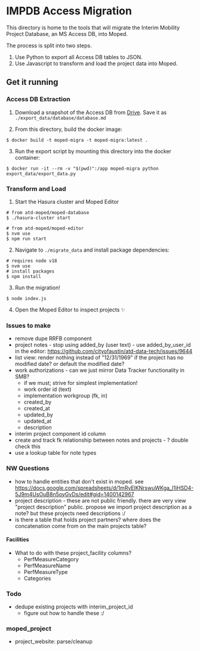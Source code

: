 
# IMPDB Access Migration

This directory is home to the tools that will migrate the Interim Mobility Project Database, an MS Access DB, into Moped.

The process is split into two steps.

1. Use Python to export all Access DB tables to JSON.
2. Use Javascript to transform and load the project data into Moped.

## Get it running

### Access DB Extraction

1. Download a snapshot of the Access DB from [Drive](https://drive.google.com/drive/u/2/folders/1-pNBTdfPBxJm8VpYjxpZwA8ziCLMZdRx). Save it as `./export_data/database/database.md`

2. From this directory, build the docker image:

```shell
$ docker build -t moped-migra -t moped-migra:latest .
```

3. Run the export script by mounting this directory into the docker container:

```shell
$ docker run -it --rm -v "$(pwd)":/app moped-migra python export_data/export_data.py
```

### Transform and Load

1. Start the Hasura cluster and Moped Editor

```shell
# from atd-moped/moped-database
$ ./hasura-cluster start

# from atd-moped/moped-editor
$ nvm use
$ npm run start
```

2. Navigate to `./migrate_data` and install package dependencies:

```shell
# requires node v18
$ nvm use 
# install packages
$ npm install
```

3. Run the migration!

```shell
$ node index.js
```

4. Open the Moped Editor to inspect projects ✨


### Issues to make

- remove dupe RRFB component
- project notes - stop using added_by (user text) - use added_by_user_id in the editor: https://github.com/cityofaustin/atd-data-tech/issues/9644
- list view: render nothing instead of "12/31/1969" if the project has no modified date? or default the modified date?
- work authorizations - can we just mirror Data Tracker functionality in SMB?
  - if we must; strive for simplest implementation!
  - work order id (text)
  - implementation workgroup (fk, in)
  - created_by
  - created_at
  - updated_by
  - updated_at
  - description
- interim project component id column
- create and track fk relationship between notes and projects - ? double check this
- use a lookup table for note types 


### NW Questions

- how to handle entities that don't exist in moped. see https://docs.google.com/spreadsheets/d/1mRvElKNrswuWKga_I1iHSD4-5J9m4UsOuB8n5oyGvDs/edit#gid=1400142967
- project description - these are not public friendly. there are very view "project description" public. propose we import project description as a note? but these projects need descriptions :/ 
- is there a table that holds project partners? where does the concatenation come from on the main projects table?

#### Facilities
- What to do with these project_facility columns?
  - PerfMeasureCategory
  - PerfMeasureName
  - PerfMeasureType
  - Categories

### Todo

- dedupe existing projects with interim_project_id
  - figure out how to handle these :/

### moped_project

- project_website: parse/cleanup


